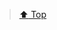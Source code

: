 > [:arrow_up: Top](<https://discordapp.com/channels/694612386744631306/703954860705316865/715576347082227823>)